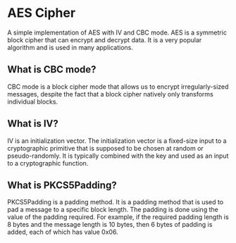 # AES Cipher

A simple implementation of AES with IV and CBC mode. AES is a symmetric block cipher that can encrypt and decrypt data. It is a very popular algorithm and is used in many applications.

## What is CBC mode?

CBC mode is a block cipher mode that allows us to encrypt irregularly-sized messages, despite the fact that a block cipher natively only transforms individual blocks.

## What is IV?

IV is an initialization vector. The initialization vector is a fixed-size input to a cryptographic primitive that is supposed to be chosen at random or pseudo-randomly. It is typically combined with the key and used as an input to a cryptographic function.

## What is PKCS5Padding?

PKCS5Padding is a padding method. It is a padding method that is used to pad a message to a specific block length. The padding is done using the value of the padding required. For example, if the required padding length is 8 bytes and the message length is 10 bytes, then 6 bytes of padding is added, each of which has value 0x06.
